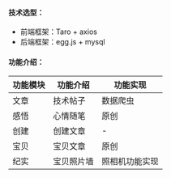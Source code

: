 #### 技术选型：

* 前端框架：Taro + axios
* 后端框架：egg.js + mysql

#### 功能介绍：

| 功能模块 | 功能介绍 | 功能实现 |
| ------ | ------ | ------ |
| 文章 | 技术帖子 | 数据爬虫 |
| 感悟 | 心情随笔 | 原创 |
| 创建 | 创建文章 | - |
| 宝贝 | 宝贝文章 | 原创 |
| 纪实 | 宝贝照片墙 | 照相机功能实现 |

